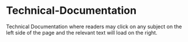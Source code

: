# Technical-Documentation
Technical Documentation where readers may click on any subject on the left side of the page and the relevant text will load on the right. 

